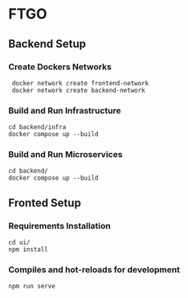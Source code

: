 # FTGO

## Backend Setup

### Create Dockers Networks
```
 docker network create frontend-network
 docker network create backend-network
```

### Build and Run Infrastructure
```
cd backend/infra
docker compose up --build
```

### Build and Run Microservices
```
cd backend/
docker compose up --build
```

## Fronted Setup

### Requirements Installation
```
cd ui/
npm install
```

### Compiles and hot-reloads for development
```
npm run serve
```
